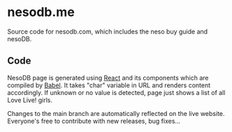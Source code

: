 # nesodb.me
Source code for nesodb.com, which includes the neso buy guide and nesoDB. 
## Code
NesoDB page is generated using [React](https://reactjs.org/) and its components which are compiled by [Babel](https://babeljs.io/). It takes "char" variable in URL and renders content accordingly. If unknown or no value is detected, page just shows a list of all Love Live! girls.

Changes to the main branch are automatically reflected on the live website. Everyone's free to contribute with new releases, bug fixes...
